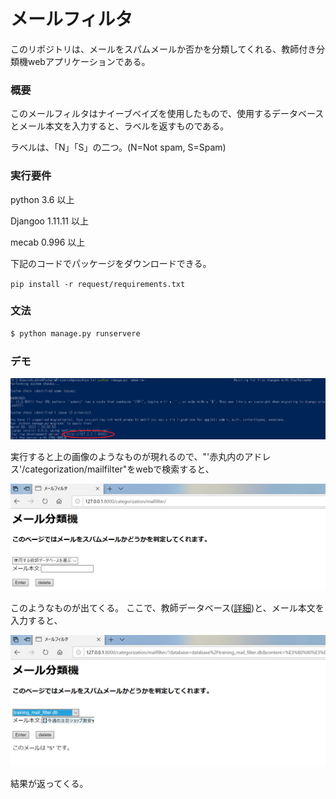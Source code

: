 # メールフィルタ
このリポジトリは、メールをスパムメールか否かを分類してくれる、教師付き分類機webアプリケーションである。

### 概要

このメールフィルタはナイーブベイズを使用したもので、使用するデータベースとメール本文を入力すると、ラベルを返すものである。

ラベルは、「N」「S」の二つ。(N=Not spam, S=Spam)


### 実行要件

python 3.6 以上

Djangoo 1.11.11 以上

mecab 0.996 以上

下記のコードでパッケージをダウンロードできる。


`pip install -r request/requirements.txt`



### 文法

```bash
$ python manage.py runservere
```


### デモ

![output](./image/output_image.png)

実行すると上の画像のようなものが現れるので、"'赤丸内のアドレス'/categorization/mailfilter"をwebで検索すると、

![page](./image/page.png)

このようなものが出てくる。
ここで、教師データベース([詳細](https://github.com/yusuke1565/Mail_filter/make_db/s))と、メール本文を入力すると、

![page_ans](./image/page_ans.png)

結果が返ってくる。
